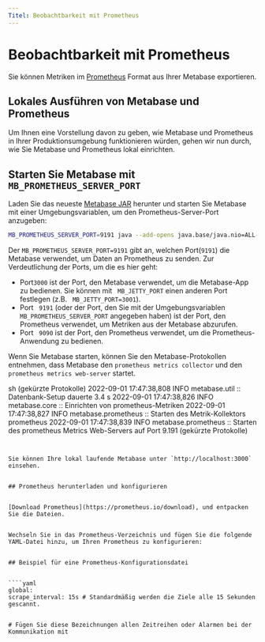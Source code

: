 ```yaml
---
Titel: Beobachtbarkeit mit Prometheus
---
```



# Beobachtbarkeit mit Prometheus


Sie können Metriken im [Prometheus](https://prometheus.io/) Format aus Ihrer Metabase exportieren.


## Lokales Ausführen von Metabase und Prometheus


Um Ihnen eine Vorstellung davon zu geben, wie Metabase und Prometheus in Ihrer Produktionsumgebung funktionieren würden, gehen wir nun durch, wie Sie Metabase und Prometheus lokal einrichten.


## Starten Sie Metabase mit `MB_PROMETHEUS_SERVER_PORT`


Laden Sie das neueste [Metabase JAR](https://www.metabase.com/start/oss/) herunter und starten Sie Metabase mit einer Umgebungsvariablen, um den Prometheus-Server-Port anzugeben:


```sh
MB_PROMETHEUS_SERVER_PORT=9191 java --add-opens java.base/java.nio=ALL-UNNAMED -jar metabase.jar
```


Der `MB_PROMETHEUS_SERVER_PORT=9191` gibt an, welchen Port(`9191`) die Metabase verwendet, um Daten an Prometheus zu senden. Zur Verdeutlichung der Ports, um die es hier geht:


- Port`3000` ist der Port, den Metabase verwendet, um die Metabase-App zu bedienen. Sie können mit ` MB_JETTY_PORT` einen anderen Port festlegen (z.B. ` MB_JETTY_PORT=3001`).
- Port ` 9191` (oder der Port, den Sie mit der Umgebungsvariablen ` MB_PROMETHEUS_SERVER_PORT` angegeben haben) ist der Port, den Prometheus verwendet, um Metriken aus der Metabase abzurufen.
- Port ` 9090` ist der Port, den Prometheus verwendet, um die Prometheus-Anwendung zu bedienen.


Wenn Sie Metabase starten, können Sie den Metabase-Protokollen entnehmen, dass Metabase den `prometheus metrics collector` und den `prometheus metrics web-server` startet.


sh
(gekürzte Protokolle)
2022-09-01 17:47:38,808 INFO metabase.util :: Datenbank-Setup dauerte 3.4 s
2022-09-01 17:47:38,826 INFO metabase.core :: Einrichten von prometheus-Metriken
2022-09-01 17:47:38,827 INFO metabase.prometheus :: Starten des Metrik-Kollektors prometheus
2022-09-01 17:47:38,839 INFO metabase.prometheus :: Starten des prometheus Metrics Web-Servers auf Port 9.191
(gekürzte Protokolle)
```


Sie können Ihre lokal laufende Metabase unter `http://localhost:3000` einsehen.


## Prometheus herunterladen und konfigurieren


[Download Prometheus](https://prometheus.io/download), und entpacken Sie die Dateien.


Wechseln Sie in das Prometheus-Verzeichnis und fügen Sie die folgende YAML-Datei hinzu, um Ihren Prometheus zu konfigurieren:


## Beispiel für eine Prometheus-Konfigurationsdatei


````yaml
global:
scrape_interval: 15s # Standardmäßig werden die Ziele alle 15 Sekunden gescannt.


# Fügen Sie diese Bezeichnungen allen Zeitreihen oder Alarmen bei der Kommunikation mit
